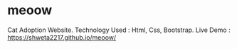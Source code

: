 # meoow
Cat Adoption Website.
 Technology Used : Html, Css, Bootstrap.
 Live Demo : https://shweta2217.github.io/meoow/

